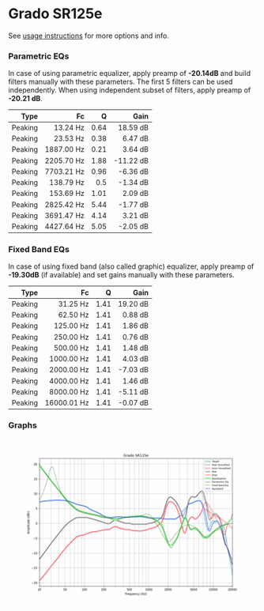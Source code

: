# Grado SR125e
See [usage instructions](https://github.com/jaakkopasanen/AutoEq#usage) for more options and info.

### Parametric EQs
In case of using parametric equalizer, apply preamp of **-20.14dB** and build filters manually
with these parameters. The first 5 filters can be used independently.
When using independent subset of filters, apply preamp of **-20.21 dB**.

| Type    | Fc         |    Q | Gain      |
|--------:|-----------:|-----:|----------:|
| Peaking | 13.24 Hz   | 0.64 | 18.59 dB  |
| Peaking | 23.53 Hz   | 0.38 | 6.47 dB   |
| Peaking | 1887.00 Hz | 0.21 | 3.64 dB   |
| Peaking | 2205.70 Hz | 1.88 | -11.22 dB |
| Peaking | 7703.21 Hz | 0.96 | -6.36 dB  |
| Peaking | 138.79 Hz  | 0.5  | -1.34 dB  |
| Peaking | 153.69 Hz  | 1.01 | 2.09 dB   |
| Peaking | 2825.42 Hz | 5.44 | -1.77 dB  |
| Peaking | 3691.47 Hz | 4.14 | 3.21 dB   |
| Peaking | 4427.64 Hz | 5.05 | -2.05 dB  |

### Fixed Band EQs
In case of using fixed band (also called graphic) equalizer, apply preamp of **-19.30dB**
(if available) and set gains manually with these parameters.

| Type    | Fc          |    Q | Gain     |
|--------:|------------:|-----:|---------:|
| Peaking | 31.25 Hz    | 1.41 | 19.20 dB |
| Peaking | 62.50 Hz    | 1.41 | 0.88 dB  |
| Peaking | 125.00 Hz   | 1.41 | 1.86 dB  |
| Peaking | 250.00 Hz   | 1.41 | 0.76 dB  |
| Peaking | 500.00 Hz   | 1.41 | 1.48 dB  |
| Peaking | 1000.00 Hz  | 1.41 | 4.03 dB  |
| Peaking | 2000.00 Hz  | 1.41 | -7.03 dB |
| Peaking | 4000.00 Hz  | 1.41 | 1.46 dB  |
| Peaking | 8000.00 Hz  | 1.41 | -5.11 dB |
| Peaking | 16000.01 Hz | 1.41 | -0.07 dB |

### Graphs
![](./Grado%20SR125e.png)